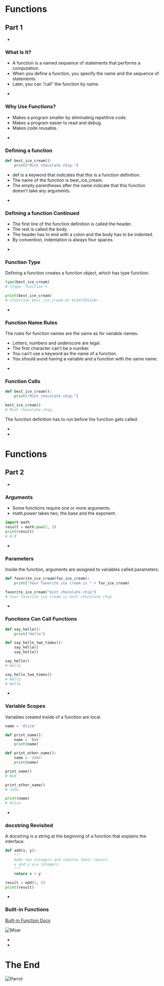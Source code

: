 # Functions
## Part 1

-

### What Is It? 

* A function is a named sequence of statements that performs a computation.
* When you define a function, you specify the name and the sequence of statements.
* Later, you can “call” the function by name.

-

### Why Use Functions? 

*  Makes a program smaller by eliminating repetitive code.
*  Makes a program easier to read and debug.
*  Makes code reusable.

-

### Defining a function

```python
def best_ice_cream():
    print("Mint chocolate chip.")
```

* def is a keyword that indicates that this is a function definition.
* The name of the function is best_ice_cream.
* The empty parentheses after the name indicate that this function doesn’t take any arguments.

-

### Defining a function Continued

* The first line of the function definition is called the header.
* The rest is called the body.
* The header has to end with a colon and the body has to be indented.
* By convention, indentation is always four spaces.

-

### Function Type 

Defining a function creates a function object, which has type function:

```python
type(best_ice_cream)
# <type 'function'>

print(best_ice_cream)
# <function best_ice_cream at 0x1073652a8>
```

-

### Function Name Rules

The rules for function names are the same as for variable names.

* Letters, numbers and underscore are legal.
* The first character can’t be a number. 
* You can’t use a keyword as the name of a function.
* You should avoid having a variable and a function with the same name.

-

### Function Calls

```python
def best_ice_cream():
    print("Mint chocolate chip.")

best_ice_cream()
# Mint chocolate chip.
```

The function definition has to run before the function gets called.

-
-

# Functions
## Part 2

-

### Arguments

* Some functions require one or more arguments. 
* math.power takes two, the base and the exponent.

```python
import math
result = math.pow(2, 3)
print(result)
# 8.0
```

-

### Parameters 

Inside the function, arguments are assigned to variables called parameters.

```python
def favorite_ice_cream(fav_ice_cream):
    print("Your favorite ice cream is " + fav_ice_cream)

favorite_ice_cream("mint chocolate chip")
# Your favorite ice cream is mint chocolate chip
```

-

### Functions Can Call Functions

```python
def say_hello():
    print("Hello")

def say_hello_two_times():
    say_hello()
    say_hello()

say_hello()
# Hello

say_hello_two_times()
# Hello
# Hello
```

-

### Variable Scopes 

Variables created inside of a function are local.

```python
name = 'Alice'

def print_name():
    name = 'Bob'
    print(name)

def print_other_name():
    name = 'John'
    print(name)

print_name()
# Bob 

print_other_name()
# John

print(name)
# Alice
```

-

### docstring Revisited

A docstring is a string at the beginning of a function that explains the interface.

```python
def add(x, y):
    """
    Adds two integers and returns their result.
    x and y are integers.
    """
    return x + y

result = add(1, 2)
print(result)
```

-

### Built-in Functions

[Built-in Function Docs](https://docs.python.org/3/library/functions.html)

![Moar](img/functions-moar.jpg)

-
-


# The End

![Parrot](img/parrot.jpg)

